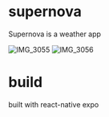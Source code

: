 # supernova
Supernova is a weather app

![IMG_3055](https://user-images.githubusercontent.com/98866798/235408901-7012a89f-cc66-45e9-8fd0-c0a39b0ec06e.PNG)
![IMG_3056](https://user-images.githubusercontent.com/98866798/235408915-04a4dd4b-ff3d-4012-b7a3-8224a55daa76.PNG)
# build
built with react-native expo
